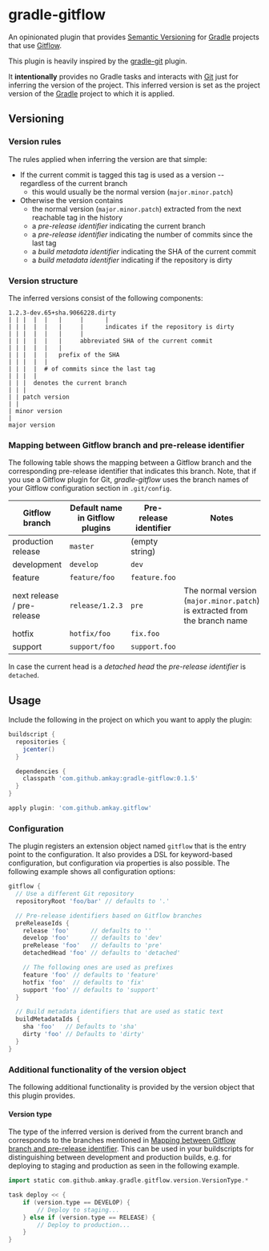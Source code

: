 gradle-gitflow
===============

An opinionated plugin that provides [Semantic Versioning](http://semver.org/) for [Gradle](https://gradle.org/) projects that use [Gitflow](http://nvie.com/posts/a-successful-git-branching-model/).

This plugin is heavily inspired by the [gradle-git](/ajoberstar/gradle-git) plugin.

It **intentionally** provides no Gradle tasks and interacts with [Git](http://git-scm.com/) just for inferring the version of the project.
This inferred version is set as the project version of the [Gradle](https://gradle.org/) project to which it is applied.



Versioning
-----------

### Version rules

The rules applied when inferring the version are that simple:

* If the current commit is tagged this tag is used as a version -- regardless of the current branch
    * this would usually be the normal version (`major.minor.patch`)
* Otherwise the version contains
    * the normal version (`major.minor.patch`) extracted from the next reachable tag in the history
    * a *pre-release identifier* indicating the current branch
    * a *pre-release identifier* indicating the number of commits since the last tag
    * a *build metadata identifier* indicating the SHA of the current commit
    * a *build metadata identifier* indicating if the repository is dirty


### Version structure

The inferred versions consist of the following components:

```
1.2.3-dev.65+sha.9066228.dirty
| | |  |  |   |     |      |
| | |  |  |   |     |      indicates if the repository is dirty
| | |  |  |   |     |
| | |  |  |   |     abbreviated SHA of the current commit
| | |  |  |   |
| | |  |  |   prefix of the SHA
| | |  |  |
| | |  |  # of commits since the last tag
| | |  |
| | |  denotes the current branch
| | |
| | patch version
| |
| minor version
|
major version
```


### Mapping between Gitflow branch and pre-release identifier

The following table shows the mapping between a Gitflow branch and the corresponding pre-release identifier that indicates this branch.
Note, that if you use a Gitflow plugin for Git, *gradle-gitflow* uses the branch names of your Gitflow configuration section in `.git/config`.

| Gitflow branch             | Default name in Gitflow plugins | Pre-release identifier | Notes                                                                      |
| -------------------------- | ------------------------------- | ---------------------- | -------------------------------------------------------------------------- |
| production release         | `master`                        | (empty string)         |                                                                            |
| development                | `develop`                       | `dev`                  |                                                                            |
| feature                    | `feature/foo`                   | `feature.foo`          |                                                                            |
| next release / pre-release | `release/1.2.3`                 | `pre`                  | The normal version (`major.minor.patch`) is extracted from the branch name |
| hotfix                     | `hotfix/foo`                    | `fix.foo`              |                                                                            |
| support                    | `support/foo`                   | `support.foo`          |                                                                            |

In case the current head is a *detached head* the *pre-release identifier* is `detached`.



Usage
------

Include the following in the project on which you want to apply the plugin:

```groovy
buildscript {
  repositories {
    jcenter()
  }

  dependencies {
    classpath 'com.github.amkay:gradle-gitflow:0.1.5'
  }
}

apply plugin: 'com.github.amkay.gitflow'
```


### Configuration

The plugin registers an extension object named `gitflow` that is the entry point to the configuration.
It also provides a DSL for keyword-based configuration, but configuration via properties is also possible.
The following example shows all configuration options:

```groovy
gitflow {
  // Use a different Git repository
  repositoryRoot 'foo/bar' // defaults to '.'

  // Pre-release identifiers based on Gitflow branches
  preReleaseIds {
    release 'foo'      // defaults to ''
    develop 'foo'      // defaults to 'dev'
    preRelease 'foo'   // defaults to 'pre'
    detachedHead 'foo' // defaults to 'detached'

    // The following ones are used as prefixes
    feature 'foo' // defaults to 'feature'
    hotfix 'foo'  // defaults to 'fix'
    support 'foo' // defaults to 'support'
  }

  // Build metadata identifiers that are used as static text
  buildMetadataIds {
    sha 'foo'   // Defaults to 'sha'
    dirty 'foo' // Defaults to 'dirty'
  }
}
```


### Additional functionality of the version object

The following additional functionality is provided by the version object that this plugin provides.



#### Version type

The type of the inferred version is derived from the current branch and corresponds to the branches mentioned in [Mapping between Gitflow branch and pre-release identifier](#mapping-between-gitflow-branch-and-pre-release-identifier).
This can be used in your buildscripts for distinguishing between development and production builds, e.g. for deploying to staging and production as seen in the following example.

```groovy
import static com.github.amkay.gradle.gitflow.version.VersionType.*

task deploy << {
    if (version.type == DEVELOP) {
        // Deploy to staging...
    } else if (version.type == RELEASE) {
        // Deploy to production...
    }
}
```
